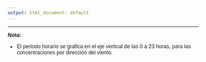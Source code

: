 ```yaml
---
output: html_document: default
---
```

<style type="text/css">

body{ /* Normal  */
      font-size: 12px;
      font-family: Arial;
  }
h6 { /* Header 6 */
  font-size: 12px;
  font-family: Arial;
}
</style>

***
**Nota:**

* El periodo horario se grafica en el eje vertical de las 0 a 23 horas, para las concentraciones por dirección del viento.

